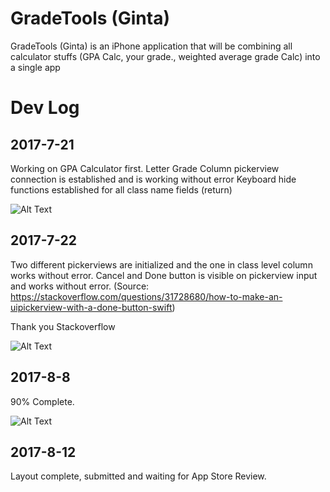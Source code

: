 # GradeTools (Ginta)
GradeTools (Ginta) is an iPhone application that will be combining all calculator stuffs (GPA Calc, your grade., weighted average grade Calc) into a single app

# Dev Log
## 2017-7-21
Working on GPA Calculator first. 
Letter Grade Column pickerview connection is established and is working without error
Keyboard hide functions established for all class name fields (return)

![Alt Text](https://github.com/timingsniper/Ginta-Temp-/blob/master/20170721.png) 

## 2017-7-22
Two different pickerviews are initialized and the one in class level column works without error. 
Cancel and Done button is visible on pickerview input and works without error. (Source: https://stackoverflow.com/questions/31728680/how-to-make-an-uipickerview-with-a-done-button-swift)

Thank you Stackoverflow

![Alt Text](https://github.com/timingsniper/Ginta-Temp-/blob/master/20170722-p.png) 


## 2017-8-8
90% Complete.

![Alt Text](https://github.com/timingsniper/Ginta/blob/master/20170808.png)

## 2017-8-12
Layout complete, submitted and waiting for App Store Review.
